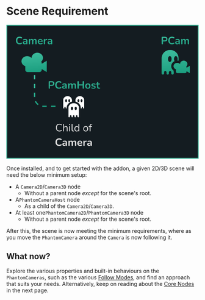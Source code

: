 # Scene Requirement
![Basic Structure Overview](../assets/guides/basic-setup.svg)

Once installed, and to get started with the addon, a given 2D/3D scene will need the below minimum setup:

- A `Camera2D`/`Camera3D` node
  - Without a parent node _except_ for the scene's root.
- A`PhantomCameraHost` node
  - As a child of the `Camera2D`/`Camera3D`.
- At least one`PhantomCamera2D`/`PhantomCamera3D` node
  - Without a parent node _except_ for the scene's root.

After this, the scene is now meeting the minimum requirements, where as you move the `PhantomCamera` around the `Camera` is now following it.

## What now?
Explore the various properties and built-in behaviours on the `PhantomCameras`, such as the various [Follow Modes](../follow-modes/overview.md), and find an approach that suits your needs. Alternatively, keep on reading about the [Core Nodes](../core-nodes/overview) in the next page.